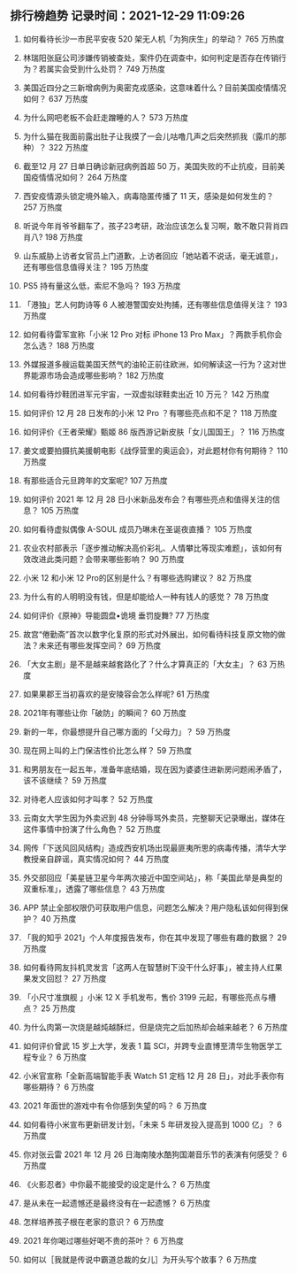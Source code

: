 
## 排行榜趋势 记录时间：2021-12-29 11:09:26
  
  1. 如何看待长沙一市民平安夜 520 架无人机「为狗庆生」的举动？ 765 万热度
    
  2. 林瑞阳张庭公司涉嫌传销被查处，案件仍在调查中，如何判定是否存在传销行为？若属实会受到什么处罚？ 749 万热度
    
  3. 美国近四分之三新增病例为奥密克戎感染，这意味着什么？目前美国疫情情况如何？ 637 万热度
    
  4. 为什么网吧老板不会赶走蹭睡的人？ 573 万热度
    
  5. 为什么猫在我面前露出肚子让我摸了一会儿咕噜几声之后突然抓我（露爪的那种）？ 322 万热度
    
  6. 截至12 月 27 日单日确诊新冠病例首超 50 万，美国失败的不止抗疫，目前美国疫情情况如何？ 264 万热度
    
  7. 西安疫情源头锁定境外输入，病毒隐匿传播了 11 天，感染是如何发生的？ 257 万热度
    
  8. 听说今年肖爷爷翻车了，孩子23考研，政治应该怎么复习啊，敢不敢只背肖四肖八? 198 万热度
    
  9. 山东威胁上访者女官员上门道歉，上访者回应「她站着不说话，毫无诚意」，还有哪些信息值得关注？ 195 万热度
    
  10. PS5 持有量这么低，索尼不急吗？ 193 万热度
    
  11. 「港独」艺人何韵诗等 6 人被港警国安处拘捕，还有哪些信息值得关注？ 193 万热度
    
  12. 如何看待雷军宣称「小米 12 Pro 对标 iPhone 13 Pro Max」？两款手机你会怎么选？ 188 万热度
    
  13. 外媒报道多艘运载美国天然气的油轮正前往欧洲，如何解读这一行为？这对世界能源市场会造成哪些影响？ 182 万热度
    
  14. 如何看待炒鞋团进军元宇宙，一双虚拟球鞋卖出近 10 万元？ 142 万热度
    
  15. 如何评价 12 月 28 日发布的小米 12 Pro ？有哪些亮点和不足？ 118 万热度
    
  16. 如何评价《王者荣耀》甄姬 86 版西游记新皮肤「女儿国国王」？ 116 万热度
    
  17. 姜文或要拍摄抗美援朝电影《战俘营里的奥运会》，对此题材你有何期待？ 110 万热度
    
  18. 有那些适合元旦跨年的文案呢? 107 万热度
    
  19. 如何评价 2021 年 12 月 28 日小米新品发布会？有哪些亮点和值得关注的信息？ 105 万热度
    
  20. 如何看待虚拟偶像 A-SOUL 成员乃琳未在圣诞夜直播？ 105 万热度
    
  21. 农业农村部表示「逐步推动解决高价彩礼、人情攀比等现实难题」，该如何有效改进此类问题？会带来哪些影响？ 90 万热度
    
  22. 小米 12 和小米 12 Pro的区别是什么？有哪些选购建议？ 82 万热度
    
  23. 为什么有的人明明没有钱，但是却能给人一种有钱人的感觉？ 78 万热度
    
  24. 如何评价《原神》导能圆盘•诡境 垂罚旋舞? 77 万热度
    
  25. 故宫“倦勤斋”首次以数字化复原的形式对外展出，如何看待科技复原文物的做法？未来还有哪些发挥空间？ 69 万热度
    
  26. 「大女主剧」是不是越来越套路化了？什么才算真正的「大女主」？ 63 万热度
    
  27. 如果果郡王当初喜欢的是安陵容会怎么样呢? 61 万热度
    
  28. 2021年有哪些让你「破防」的瞬间？ 60 万热度
    
  29. 新的一年，你最想提升自己哪方面的「父母力」？ 59 万热度
    
  30. 现在网上叫的上门保洁性价比怎么样？ 59 万热度
    
  31. 和男朋友在一起五年，准备年底结婚，现在因为婆婆住进新房问题闹矛盾了，该不该继续？ 59 万热度
    
  32. 对待老人应该如何才叫孝？ 52 万热度
    
  33. 云南女大学生因为外卖迟到 48 分钟辱骂外卖员，完整聊天记录曝出，媒体在这件事情中扮演了什么角色？ 52 万热度
    
  34. 网传「下送风回风结构」造成西安机场出现最匪夷所思的病毒传播，清华大学教授亲自辟谣，真实情况如何？ 44 万热度
    
  35. 外交部回应「美星链卫星今年两次接近中国空间站」，称「美国此举是典型的双重标准」，透露了哪些信息？ 43 万热度
    
  36. APP 禁止全部权限仍可获取用户信息，问题怎么解决？用户隐私该如何得到保护？ 40 万热度
    
  37. 「我的知乎 2021」个人年度报告发布，你在其中发现了哪些有趣的数据？ 29 万热度
    
  38. 如何看待网友抖机灵发言「这两人在智慧树下没干什么好事」，被主持人红果果发文回怼？ 27 万热度
    
  39. 「小尺寸准旗舰 」小米 12 X 手机发布，售价 3199 元起，有哪些亮点与槽点？ 25 万热度
    
  40. 为什么肉第一次烧是越炖越酥烂，但是烧完之后加热却会越来越老？ 6 万热度
    
  41. 如何评价曾武 15 岁上大学，发表 1 篇 SCI，并跨专业直博至清华生物医学工程专业？ 6 万热度
    
  42. 小米官宣称「全新高端智能手表 Watch S1 定档 12 月 28 日」，对此手表你有哪些期待？ 6 万热度
    
  43. 2021 年面世的游戏中有令你感到失望的吗？ 6 万热度
    
  44. 如何看待小米宣布更新研发计划，「未来 5 年研发投入提高到 1000 亿」？ 6 万热度
    
  45. 你对张云雷 2021 年 12 月 26 日海南陵水酷狗国潮音乐节的表演有何感受？ 6 万热度
    
  46. 《火影忍者》中你最不能接受的设定是什么？ 6 万热度
    
  47. 是从未在一起遗憾还是最终没有在一起遗憾？ 6 万热度
    
  48. 怎样培养孩子根在老家的意识？ 6 万热度
    
  49. 2021 年你喝过哪些好喝不贵的茶叶？ 6 万热度
    
  50. 如何以［我就是传说中霸道总裁的女儿］为开头写个故事？ 6 万热度
    